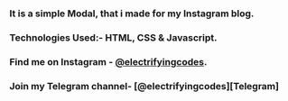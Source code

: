 ### It is a simple Modal, that i made for my Instagram blog.

### Technologies Used:- HTML, CSS & Javascript.

### Find me on Instagram - [@electrifyingcodes][Instagram].
### Join my Telegram channel- [@electrifyingcodes][Telegram]
[Instagram]: https://www.instagram.com/electrifyingcodes